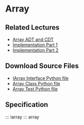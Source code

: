 # Array

## Related Lectures

- [Array ADT and CDT](https://slides.com/lucascordova/arrays/fullscreen?token=uC6B7f5Y)
- [Implementation Part 1](https://slides.com/lucascordova/arrays-a2c2f0/fullscreen?token=OH-4PDzz)
- [Implementation Part 2](https://slides.com/lucascordova/arrays-part-three/fullscreen?token=H3geHFWx )

## Download Source Files

- [IArray Interface Python file](../iarray.py)
- [Array Class Python file](../array.py)
- [Array Test Python file](../test_array.py)

## Specification

::: iarray
::: array
